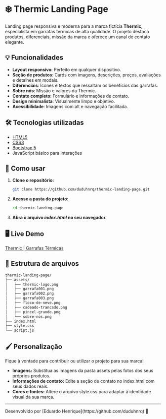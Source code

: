 # ❄️ Thermic Landing Page

Landing page responsiva e moderna para a marca fictícia **Thermic**, especialista em garrafas térmicas de alta qualidade. O projeto destaca produtos, diferenciais, missão da marca e oferece um canal de contato elegante.

## 💡 Funcionalidades

- **Layout responsivo**: Perfeito em qualquer dispositivo.
- **Seção de produtos**: Cards com imagens, descrições, preços, avaliações e detalhes em modais.
- **Diferenciais**: Ícones e textos que ressaltam os benefícios das garrafas.
- **Sobre nós**: Missão e valores da Thermic.
- **Contato completo**: Formulário e informações de contato.
- **Design minimalista**: Visualmente limpo e objetivo.
- **Acessibilidade**: Imagens com alt e navegação facilitada.

## 🛠️ Tecnologias utilizadas

- [HTML5](https://developer.mozilla.org/pt-BR/docs/Web/HTML)
- [CSS3](https://developer.mozilla.org/pt-BR/docs/Web/CSS)
- [Bootstrap 5](https://getbootstrap.com/)
- JavaScript básico para interações

## 🚀 Como usar

1. **Clone o repositório:**
   ```bash
   git clone https://github.com/duduhnrq/thermic-landing-page.git
   ```
2. **Acesse a pasta do projeto:**
   ```bash
   cd thermic-landing-page
   ```
3. **Abra o arquivo *index.html* no seu navegador.**

## 🖥️ Live Demo

[Thermic | Garrafas Térmicas](https://duduhnrq.github.io/thermic-landing-page/)

## 📁 Estrutura de arquivos
  ```bash
  thermic-landing-page/
  ├── assets/
  │   ├── thermic-logo.png
  │   ├── garrafa001.png
  │   ├── garrafa002.png
  │   ├── garrafa003.png
  │   ├── floco-de-neve.png
  │   ├── cadeado-trancado.png
  │   ├── pincel-grande.png
  │   └── sobre-nos.png
  ├── index.html
  ├── style.css
  └── script.js
```

## 🖌️ Personalização

Fique à vontade para contribuir ou utilizar o projeto para sua marca!

- **Imagens:** Substitua as imagens da pasta assets pelas fotos dos seus próprios produtos.
- **Informações de contato:** Edite a seção de contato no index.html com seus dados reais.
- **Cores e fontes:** Altere o arquivo style.css para adaptar à identidade visual da sua marca.
<hr>
Desenvolvido por [Eduardo Henrique](https://github.com/duduhnrq) 🚀
